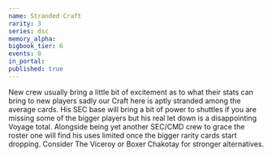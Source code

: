 ```yaml
---
name: Stranded Craft
rarity: 3
series: dsc
memory_alpha:
bigbook_tier: 6
events: 0
in_portal:
published: true
---
```


New crew usually bring a little bit of excitement as to what their stats can bring to new players sadly our Craft here is aptly stranded among the average cards. His SEC base will bring a bit of power to shuttles if you are missing some of the bigger players but his real let down is a disappointing Voyage total. Alongside being yet another SEC/CMD crew to grace the roster one will find his uses limited once the bigger rarity cards start dropping. Consider The Viceroy or Boxer Chakotay for stronger alternatives.

